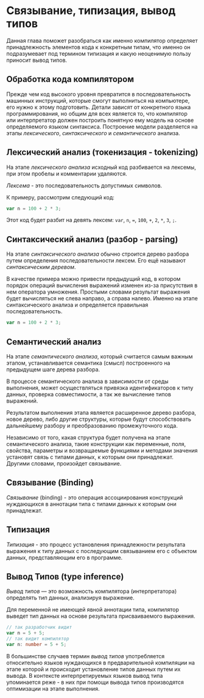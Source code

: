 # Связывание, типизация, вывод типов

Данная глава поможет разобраться как именно компилятор определяет принадлежность элементов кода к конкретным типам, что именно он подразумевает под термином типизация и какую неоценимую пользу приносит вывод типов.

## Обработка кода компилятором

Прежде чем код высокого уровня превратится в последовательность машинных инструкций, которые смогут выполниться на компьютере, его нужно к этому подготовить. Детали зависят от конкретного языка программирования, но общим для всех является то, что компилятор или интерпретатор должен построить понятную ему модель на основе определяемого языком синтаксиса. Построение модели разделяется на этапы _лексического_, _синтаксического_ и _семантического_ анализа.

## Лексический анализ (токенизация - tokenizing)

На этапе _лексического анализа_ исходный код разбивается на лексемы, при этом пробелы и комментарии удаляются.

_Лексема_ - это последовательность допустимых символов.

К примеру, рассмотрим следующий код:

```ts
var n = 100 + 2 * 3;
```

Этот код будет разбит на девять лексем: `var`, `n`, `=`, `100`, `+`, `2`, `*`, `3`, `;`.

## Синтаксический анализ (разбор - parsing)

На этапе _синтаксического анализа_ обычно строится дерево разбора путем определения последовательности лексем. Его ещё называют _синтаксическим деревом_.

В качестве примера можно привести предыдущий код, в котором порядок операций вычисления выражений изменен из-за присутствия в нем оператора умножения. Простыми словами результат выражения будет вычисляться не слева направо, а справа налево. Именно на этапе синтаксического анализа и определяется правильная последовательность.

```ts
var n = 100 + 2 * 3;
```

## Семантический анализ

На этапе _семантического анализа_, который считается самым важным этапом, устанавливается семантика (смысл) построенного на предыдущем шаге дерева разбора.

В процессе семантического анализа в зависимости от среды выполнения, может осуществляться привязка идентификаторов к типу данных, проверка совместимости, а так же вычисление типов выражений.

Результатом выполнения этапа является расширенное дерево разбора, новое дерево, либо другие структуры, которые будут способствовать дальнейшему разбору и преобразованию промежуточного кода.

Независимо от того, какая структура будет получена на этапе семантического анализа, такие конструкции как переменные, поля, свойства, параметры и возвращаемые функциями и методами значения установят связь с типами данных, к которым они принадлежат. Другими словами, произойдет связывание.

## Связывание (Binding)

_Связывание_ (binding) - это операция ассоциирования конструкций нуждающихся в аннотации типа с типами данных к которым они принадлежат.

## Типизация

_Типизация_ - это процесс установления принадлежности результата выражения к типу данных с последующим связыванием его с объектом данных, представляющим его в программе.

## Вывод Типов (type inference)

_Вывод типов_ — это возможность компилятора (интерпретатора) определять тип данных, анализируя выражение.

Для переменной не имеющей явной аннотации типа, компилятор выведет тип данных на основе результата присваиваемого выражения.

```ts
// так разработчик видит
var n = 5 + 5;
// так видит компилятор
var n: number = 5 + 5;
```

В большинстве случаев термин _вывод типов_ употребляется относительно языков нуждающихся в предварительной компиляции на этапе которой и происходит установление типов данных путем их вывода. В контексте интерпретируемых языков вывод типа упоминается реже - в них при помощи вывода типов производятся оптимизации на этапе выполнения.
